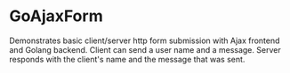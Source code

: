 # GoAjaxForm

Demonstrates basic client/server http form submission with Ajax frontend and Golang backend. Client can send a user name and a message. Server responds with the client's name and the message that was sent.